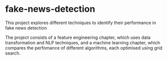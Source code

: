 # fake-news-detection
This project explores different techniques to identify their performance in fake news detection

The project consists of a feature engineering chapter, which uses data transformation and NLP techniques, and a machine learning chapter, which compares the perfomance of different algorithms, each optimised using grid search.
